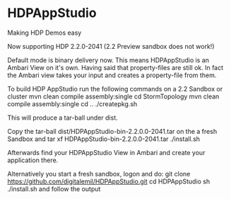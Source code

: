HDPAppStudio
============

Making HDP Demos easy


Now supporting HDP 2.2.0-2041 (2.2 Preview sandbox does not work!)

Default mode is binary delivery now. This means HDPAppStudio is an Ambari View on it's own. 
Having said that property-files are still ok. In fact the Ambari view takes your input and creates a property-file from them.

To build HDP AppStudio run the following commands on a 2.2 Sandbox or cluster
mvn clean compile assembly:single
cd StormTopology
mvn clean compile assembly:single
cd ..
./createpkg.sh

This will produce a tar-ball under dist.

Copy the tar-ball dist/HDPAppStudio-bin-2.2.0.0-2041.tar on the a fresh Sandbox
and 
tar xf HDPAppStudio-bin-2.2.0.0-2041.tar
./install.sh

Afterwards find your HDPAppStudio View in Ambari and create your application there. 
 
Alternatively you start a fresh sandbox, logon and do:
git clone https://github.com/digitalemil/HDPAppStudio.git
cd HDPAppStudio
sh ./install.sh
and follow the output



